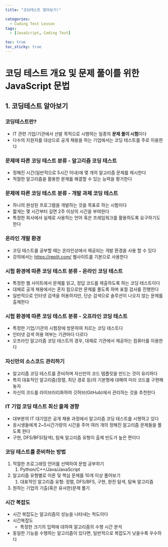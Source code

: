 ```yaml
---
title: "코딩테스트 알아보기!"

categories:
  - Coding Test Lesson
tags:
  - [JavaScript, Coding Test]

toc: true
toc_sticky: true
---
```


# 코딩 테스트 개요 및 문제 풀이를 위한 JavaScript 문법





## 1. 코딩테스트 알아보기



### 코딩테스트란?

- IT 관련 기업/기관에서 선발 목적으로 시행하는 일종의 **문제 풀이 시험**이다
- 다수의 지원자를 대상으로 공개 채용을 하는 기업에서는 코딩 테스트를 주로 이용한다



### 문제에 따른 코딩 테스트 분류 - 알고리즘 코딩 테스트

- 정해진 시간(일반적으로 5시간 이내)에 몇 개의 알고리즘 문제를 제시한다
- 적절한 알고리즘을 활용한 문제를 해결할 수 있는 능력을 평가한다



### 문제에 따른 코딩 테스트 분류 - 개발 과제 코딩 테스트

- 하나의 완성된 프로그램을 개발하는 것을 목표로 하는 시험이다
- 짧게는 몇 시간부터 길면 2주 이상의 시간을 부여한다
- 특정한 회사에서 실제로 사용하는 언어 혹은 프레임워크를 활용하도록 요구하기도 한다



### 온라인 개발 환경

- 코딩 테스트를 공부할 때는 온라인상에서 제공되는 개발 환경을 사용 할 수 있다
- 강의에서는 https://replit.com/ 웹사이트를 기본으로 사용한다



### 시험 환경에 따른 코딩 테스트 분류 - 온라인 코딩 테스트

- 특정한 웹 사이트에서 문제를 읽고, 정답 코드를 제출하도록 하는 코딩 테스트이다
- 대체로 공개 채용에서는 혼자 힘으로만 문제를 풀도록 하며 표절 검사를 진행한다
- 일반적으로 인터넷 검색을 허용하지만, 단순 검색으로 솔루션이 나오지 않는 문제를 출제한다



### 시험 환경에 따른 코딩 테스트 분류 - 오프라인 코딩 테스트

- 특정한 기업/기관의 시험장에 방문하여 치르는 코딩 테스트다
- 인터넷 검색 허용 여부는 기관마다 다르다
- 오프라인 알고리즘 코딩 테스트의 경우, 대체로 기관에서 제공하는 컴퓨터를 이용한다



### 자신만의 소스코드 관리하기

- 알고리즘 코딩 테스트를 준비하며 자신만의 코드 템플릿을 만드는 것이 유리하다
- 특히 대표적인 알고리즘(정렬, 최단 경로 등)의 기본형에 대해여 미리 코드를 구현해 놓자
- 자신의 코드를 라이브러리화하여 깃허브(GitHub)에서 관리하는 것을 추천한다



### IT 기업 코딩 테스트 최신 출제 경향

- 대부분의 IT 대기업은 공개 채용 과정에서 알고리즘 코딩 테스트를 시행하고 있다
- 응시생들에게 2~5시간가량의 시간을 주어 여러 개의 정해진 알고리즘 문제들을 풀도록 한다
- 구현, DFS/BFS(탐색), 탐욕 알고리즘 유형이 출제 빈도가 높은 편이다

### 코딩 테스트를 준비하는 방법

1. 적절한 프로그래밍 언어를 선택하여 문법 공부하기
   1. Python/C++/Java/JavaScript
2. 알고리즘 유형별로 이론 및 핵심 문제를 10개 이상 풀어보기
   1. 대표적인 알고리즘 유형: 정렬, DFS/BFS, 구현, 완전 탐색, 탐욕 알고리즘
3. 원하는 기업의 기출(혹은 유사한)문제 풀기

### 시간 복잡도

- 시간 복잡도는 알고리즘의 성능을 나타내는 척도이다
- 시간복잡도
  - 특정한 크기의 입력에 대하여 알고리즘의 수행 시간 분석
- 동일한 기능을 수행하는 알고리즘이 있다면, 일반적으로 복잡도가 낮을수록 우수하다
